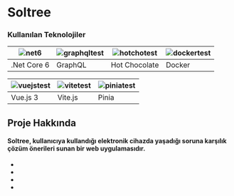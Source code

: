 # Soltree
 
### Kullanılan Teknolojiler

| ![net6](https://user-images.githubusercontent.com/55712037/188874184-fe275a7d-9a98-424a-b59c-ce6b1dc9e0f6.png) | ![graphqltest](https://user-images.githubusercontent.com/55712037/188874721-00f57520-22f5-4b29-abc9-62de807333b3.png) | ![hotchotest](https://user-images.githubusercontent.com/55712037/188874201-a3331850-4961-44df-951f-2cfafdaae120.png) | ![dockertest](https://user-images.githubusercontent.com/55712037/188874211-a469ecec-124d-4f4c-8685-cdd24992461e.png) |
| ------------- | ------------- | ------------- | ------------- |
| .Net Core 6  | GraphQL  | Hot Chocolate | Docker |

| ![vuejstest](https://user-images.githubusercontent.com/55712037/188875887-ef7e0956-8c14-4fea-9995-b992844ae130.png) | ![vitetest](https://user-images.githubusercontent.com/55712037/188874248-e6d088dc-4e17-4a53-8eb7-e368d480a483.png) | ![piniatest](https://user-images.githubusercontent.com/55712037/188876234-c4317a63-35f6-417a-a268-33654b520586.png) |
| ------------- | ------------- | ------------- |
| Vue.js 3 | Vite.js | Pinia |




## Proje Hakkında

#### Soltree, kullanıcıya kullandığı elektronik cihazda yaşadığı soruna karşılık çözüm önerileri sunan bir web uygulamasıdır.
- 
- 
- 
- 
